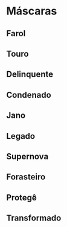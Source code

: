 # Máscaras

## Farol

## Touro

## Delinquente

## Condenado

## Jano

## Legado

## Supernova

## Forasteiro

## Protegê

## Transformado
